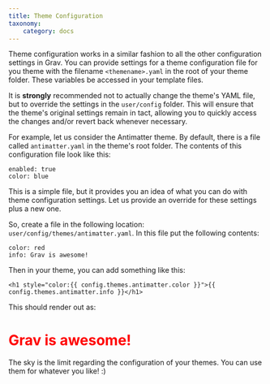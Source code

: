 ```yaml
---
title: Theme Configuration
taxonomy:
    category: docs
---
```


Theme configuration works in a similar fashion to all the other configuration settings in Grav. You can provide settings for a theme configuration file for you theme with the filename `<themename>.yaml` in the root of your theme folder. These variables be accessed in your template files. 

It is **strongly** recommended not to actually change the theme's YAML file, but to override the settings in the `user/config` folder. This will ensure that the theme's original settings remain in tact, allowing you to quickly access the changes and/or revert back whenever necessary.

For example, let us consider the Antimatter theme.  By default, there is a file called `antimatter.yaml` in the theme's root folder. The contents of this configuration file look like this:

```
enabled: true
color: blue
```

This is a simple file, but it provides you an idea of what you can do with theme configuration settings. Let us provide an override for these settings plus a new one. 

So, create a file in the following location: `user/config/themes/antimatter.yaml`.  In this file put the following contents:

```
color: red
info: Grav is awesome!
```

Then in your theme, you can add something like this:

```
<h1 style="color:{{ config.themes.antimatter.color }}">{{ config.themes.antimatter.info }}</h1>
```

This should render out as:

<h1 style="color:red">Grav is awesome!</h1>

The sky is the limit regarding the configuration of your themes.  You can use them for whatever you like! :)
